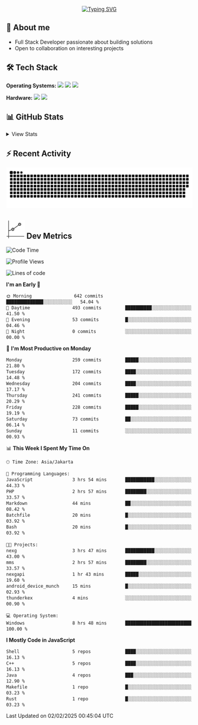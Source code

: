 <p align="center">
<a href="https://git.io/typing-svg"><img src="https://readme-typing-svg.herokuapp.com?font=Fira+Code&pause=1000&center=true&vCenter=true&width=435&lines=Welcome+to+my+profile!;Let's+build+something+awesome!" alt="Typing SVG" /></a>
</p>

## 👋 About me
- Full Stack Developer passionate about building solutions
- Open to collaboration on interesting projects

## 🛠️ Tech Stack
<p align="left">
  <b>Operating Systems:</b>
  <a href="#"><img src="https://img.shields.io/badge/Linux-FCC624?style=flat&logo=linux&logoColor=black"></a>
  <a href="#"><img src="https://img.shields.io/badge/Ubuntu-E95420?style=flat&logo=ubuntu&logoColor=white"></a>
  <a href="#"><img src="https://img.shields.io/badge/Windows-0078D6?style=flat&logo=windows&logoColor=white"></a>
</p>

<p align="left">
  <b>Hardware:</b>
  <a href="#"><img src="https://img.shields.io/badge/Raspberry%20Pi-C51A4A?style=flat&logo=raspberrypi&logoColor=white"></a>
  <a href="#"><img src="https://img.shields.io/badge/Arduino-00979D?style=flat&logo=Arduino&logoColor=white"></a>
</p>

## 📊 GitHub Stats
<details>
<summary>View Stats</summary>
<p align="center">
<img src="https://streak-stats.demolab.com?user=thunderkex&theme=tokyonight-duo&border_radius=20" alt="Streak Stats" />
<img src="https://github-readme-stats.vercel.app/api?username=thunderkex&show_icons=true&theme=tokyonight&hide_border=true" alt="GitHub Stats" />
</p>
</details>

## ⚡ Recent Activity
<p align="center">
<img src="https://raw.githubusercontent.com/thunderkex/thunderkex/output/grid-snake-ov.svg" alt="Snake animation" />
</p>

## <picture> <img src = "https://github.com/thunderkex/thunderkex/blob/main/shitspace/metrics.gif?raw=true" width = 50px> </picture> Dev Metrics

<!--START_SECTION:waka-->
![Code Time](http://img.shields.io/badge/Code%20Time-1%2C001%20hrs%2017%20mins-blue)

![Profile Views](http://img.shields.io/badge/Profile%20Views-20-blue)

![Lines of code](https://img.shields.io/badge/From%20Hello%20World%20I%27ve%20Written-3.4%20million%20lines%20of%20code-blue)

**I'm an Early 🐤** 

```text
🌞 Morning                642 commits         ██████████████░░░░░░░░░░░   54.04 % 
🌆 Daytime                493 commits         ██████████░░░░░░░░░░░░░░░   41.50 % 
🌃 Evening                53 commits          █░░░░░░░░░░░░░░░░░░░░░░░░   04.46 % 
🌙 Night                  0 commits           ░░░░░░░░░░░░░░░░░░░░░░░░░   00.00 % 
```
📅 **I'm Most Productive on Monday** 

```text
Monday                   259 commits         █████░░░░░░░░░░░░░░░░░░░░   21.80 % 
Tuesday                  172 commits         ████░░░░░░░░░░░░░░░░░░░░░   14.48 % 
Wednesday                204 commits         ████░░░░░░░░░░░░░░░░░░░░░   17.17 % 
Thursday                 241 commits         █████░░░░░░░░░░░░░░░░░░░░   20.29 % 
Friday                   228 commits         █████░░░░░░░░░░░░░░░░░░░░   19.19 % 
Saturday                 73 commits          ██░░░░░░░░░░░░░░░░░░░░░░░   06.14 % 
Sunday                   11 commits          ░░░░░░░░░░░░░░░░░░░░░░░░░   00.93 % 
```


📊 **This Week I Spent My Time On** 

```text
🕑︎ Time Zone: Asia/Jakarta

💬 Programming Languages: 
JavaScript               3 hrs 54 mins       ███████████░░░░░░░░░░░░░░   44.33 % 
PHP                      2 hrs 57 mins       ████████░░░░░░░░░░░░░░░░░   33.57 % 
Markdown                 44 mins             ██░░░░░░░░░░░░░░░░░░░░░░░   08.42 % 
Batchfile                20 mins             █░░░░░░░░░░░░░░░░░░░░░░░░   03.92 % 
Bash                     20 mins             █░░░░░░░░░░░░░░░░░░░░░░░░   03.92 % 

🐱‍💻 Projects: 
nexg                     3 hrs 47 mins       ███████████░░░░░░░░░░░░░░   43.00 % 
mms                      2 hrs 57 mins       ████████░░░░░░░░░░░░░░░░░   33.57 % 
nexgapi                  1 hr 43 mins        █████░░░░░░░░░░░░░░░░░░░░   19.60 % 
android_device_munch     15 mins             █░░░░░░░░░░░░░░░░░░░░░░░░   02.93 % 
thunderkex               4 mins              ░░░░░░░░░░░░░░░░░░░░░░░░░   00.90 % 

💻 Operating System: 
Windows                  8 hrs 48 mins       █████████████████████████   100.00 % 
```

**I Mostly Code in JavaScript** 

```text
Shell                    5 repos             ████░░░░░░░░░░░░░░░░░░░░░   16.13 % 
C++                      5 repos             ████░░░░░░░░░░░░░░░░░░░░░   16.13 % 
Java                     4 repos             ███░░░░░░░░░░░░░░░░░░░░░░   12.90 % 
Makefile                 1 repo              █░░░░░░░░░░░░░░░░░░░░░░░░   03.23 % 
Rust                     1 repo              █░░░░░░░░░░░░░░░░░░░░░░░░   03.23 % 
```




 Last Updated on 02/02/2025 00:45:04 UTC
<!--END_SECTION:waka-->
